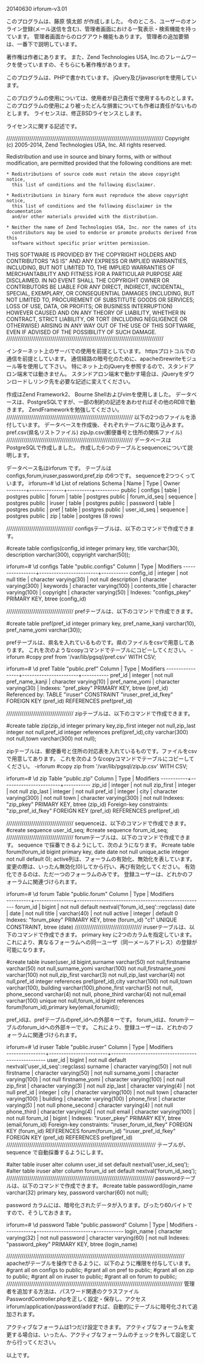 20140630 irforum-v3.01

このプログラムは、藤原 慎太郎 が作成しました。
今のところ、ユーザーのオンライン登録(メール送信を含む)、管理者画面における一覧表示・検索機能を持っています。
管理者画面からのログアウト機能もあります。
管理者の追加要領は、一番下で説明しています。

著作権は作者にあります。
また、Zend Technologies USA, Inc.のフレームワークを使っていますの、そちらにも著作権があります。

このプログラムは、PHPで書かれています。
jQuery及びjavascriptを使用しています。

このプログラムの使用については、使用者が自己責任で使用するものとします。
このプログラムの使用により被ったどんな損害についても作者は責任がないものとします。
ライセンスは、修正BSDライセンスとします。

ライセンスに関する記述です。

//////////////////////////////////////////////////////////////////////////////////
Copyright (c) 2005-2014, Zend Technologies USA, Inc.
All rights reserved.

Redistribution and use in source and binary forms, with or without modification,
are permitted provided that the following conditions are met:

    * Redistributions of source code must retain the above copyright notice,
      this list of conditions and the following disclaimer.

    * Redistributions in binary form must reproduce the above copyright notice,
      this list of conditions and the following disclaimer in the documentation
      and/or other materials provided with the distribution.

    * Neither the name of Zend Technologies USA, Inc. nor the names of its
      contributors may be used to endorse or promote products derived from this
      software without specific prior written permission.

THIS SOFTWARE IS PROVIDED BY THE COPYRIGHT HOLDERS AND CONTRIBUTORS "AS IS" AND
ANY EXPRESS OR IMPLIED WARRANTIES, INCLUDING, BUT NOT LIMITED TO, THE IMPLIED
WARRANTIES OF MERCHANTABILITY AND FITNESS FOR A PARTICULAR PURPOSE ARE
DISCLAIMED. IN NO EVENT SHALL THE COPYRIGHT OWNER OR CONTRIBUTORS BE LIABLE FOR
ANY DIRECT, INDIRECT, INCIDENTAL, SPECIAL, EXEMPLARY, OR CONSEQUENTIAL DAMAGES
(INCLUDING, BUT NOT LIMITED TO, PROCUREMENT OF SUBSTITUTE GOODS OR SERVICES;
LOSS OF USE, DATA, OR PROFITS; OR BUSINESS INTERRUPTION) HOWEVER CAUSED AND ON
ANY THEORY OF LIABILITY, WHETHER IN CONTRACT, STRICT LIABILITY, OR TORT
(INCLUDING NEGLIGENCE OR OTHERWISE) ARISING IN ANY WAY OUT OF THE USE OF THIS
SOFTWARE, EVEN IF ADVISED OF THE POSSIBILITY OF SUCH DAMAGE.
//////////////////////////////////////////////////////////////////////////////////

インターネット上のサーバでの使用を前提としています。
httpsプロトコルでの通信を前提としています。
通信経路の暗号化のために、apacheのrewriteモジュール等を使用して下さい。
特にネット上のjQueryを参照するので、スタンドアロン端末では動きません。
スタンドアロン端末で動かす場合は、jQueryをダウンロードしリンク先を必要な記述に変えてください。

作成はZend Framework2、 Bourne Shellおよびvimを使用しました。
データベースは、PostgreSQLですが、一部の制約の記述をあわせればその他のRDBで動きます。
ZendFrameworkを勉強してください。
//////////////////////////////////////////////////////////////////
以下の2つのファイルを添付しています。
データベースを作成後、それぞれテーブルに取り込みます。
pref.csv(県名リストファイル)
zipJp.csv(郵便番号と住所の関係ファイル)
//////////////////////////////////////////////////////////////////
データベースはPostgreSQLで作成しました。
作成した6つのテーブルとsequenceについて説明します。

データベース名はirforum です。
テーブルはconfigs,forum,iruser,password,pref,zip の6つです。
sequenceを2つつくっています。
irforum=# \d
              List of relations
 Schema |     Name     |   Type   |  Owner   
--------+--------------+----------+----------
 public | configs      | table    | postgres
 public | forum        | table    | postgres
 public | forum_id_seq | sequence | postgres
 public | iruser       | table    | postgres
 public | password     | table    | postgres
 public | pref         | table    | postgres
 public | user_id_seq  | sequence | postgres
 public | zip          | table    | postgres
(8 rows)

///////////////////////////////////
configsテーブルは、以下のコマンドで作成できます。

#create table configs(config_id integer primary key, title varchar(30), description varchar(300), copyright varchar(50));

irforum=# \d configs
              Table "public.configs"
   Column        |          Type          | Modifiers 
-----------------+------------------------+-----------
 config_id       | integer                | not null
 title           | character varying(30)  | not null
 description     | character varying(300) | 
 keywords        | character varying(100) | 
 contents_title  | character varying(100) | 
 copyright       | character varying(50)  | 
Indexes:
    "configs_pkey" PRIMARY KEY, btree (config_id)

///////////////////////////////////
prefテーブルは、以下のコマンドで作成できます。

#create table pref(pref_id integer primary key, pref_name_kanji varchar(10), pref_name_yomi varchar(30));

prefテーブルは、県名を入れているものです。県のファイルをcsvで用意してあります。
これを次のようなcopyコマンドでテーブルにコピーしてください。
-irforum #copy pref from '/var/lib/pgsql/pref.csv' WITH CSV;

irforum=# \d pref
                 Table "public.pref"
     Column      |         Type          | Modifiers 
-----------------+-----------------------+-----------
 pref_id         | integer               | not null
 pref_name_kanji | character varying(10) | 
 pref_name_yomi  | character varying(30) | 
Indexes:
    "pref_pkey" PRIMARY KEY, btree (pref_id)
Referenced by:
    TABLE "iruser" CONSTRAINT "iruser_pref_id_fkey" FOREIGN KEY (pref_id) REFERENCES pref(pref_id)

///////////////////////////////////
zipテーブルは、以下のコマンドで作成できます。

#create table zip(zip_id integer primary key,zip_first integer not null,zip_last integer not null,pref_id integer references pref(pref_id),city varchar(300) not null,town varchar(300) not null);

zipテーブルは、郵便番号と住所の対応表を入れているものです。ファイルをcsvで用意してあります。
これを次のようなcopyコマンドでテーブルにコピーしてください。
-irforum #copy zip from '/var/lib/pgsql/zipJp.csv' WITH CSV;

irforum=# \d zip
               Table "public.zip"
  Column   |          Type          | Modifiers 
-----------+------------------------+-----------
 zip_id    | integer                | not null
 zip_first | integer                | not null
 zip_last  | integer                | not null
 pref_id   | integer                | 
 city      | character varying(300) | not null
 town      | character varying(300) | not null
Indexes:
    "zip_pkey" PRIMARY KEY, btree (zip_id)
Foreign-key constraints:
    "zip_pref_id_fkey" FOREIGN KEY (pref_id) REFERENCES pref(pref_id)

///////////////////////////////////
sequenceは、以下のコマンドで作成できます。
#create sequence user_id_seq;
#create sequence forum_id_seq;
///////////////////////////////////
forumテーブルは、以下のコマンドで作成できます。
sequence で採番できるようにして、次のようになります。
#create table forum(forum_id bigint primary key, date date not null unique,actie integer not null default 0);
active列は、フォーラムの有効化、無効化を表しています。
変更の際は、いったん無効化(0)してから行い、再び有効化してください。
有効化できるのは、ただ一つのフォーラムのみです。
登録ユーザーは、どれかのフォーラムに関連づけられます。

irforum=# \d forum
                          Table "public.forum"
  Column  |  Type          |                     Modifiers                      
----------+----------------+----------------------------------------------------
 forum_id | bigint         | not null default nextval('forum_id_seq'::regclass)
 date     | date           | not null
 title    | varchar(40)    | not null
 active   | integer        | default 0 
Indexes:
    "forum_pkey" PRIMARY KEY, btree (forum_id)
    "c1" UNIQUE CONSTRAINT, btree (date)
///////////////////////////////////
iruserテーブルは、以下のコマンドで作成できます。
primary key に2つのカラムを指定しています。
これにより、異なるフォーラムへの同一ユーザ（同一メールアドレス）の登録が可能になります。 

#create table iruser(user_id bigint,surname varchar(50) not null,firstname varchar(50) not null,surname_yomi varchar(100) not null,firstname_yomi varchar(100) not null,zip_first varchar(3) not null,zip_last varchar(4) not null,pref_id integer references pref(pref_id),city varchar(100) not null,town varchar(100), building varchar(100),phone_first varchar(5) not null, phone_second varchar(4) not null, phone_third varchar(4) not null,email varchar(100) unique not null,forum_id bigint references forum(forum_id),primary key(email,forumid));

pref_idは、prefテーブルのpref_idへの外部キーです。
forum_idは、forumテーブルのforum_idへの外部キーです。
これにより、登録ユーザーは、どれかのフォーラムに関連づけられます。

irforum=# \d iruser
                                    Table "public.iruser"
     Column     |          Type          |                     Modifiers                     
----------------+------------------------+---------------------------------------------------
 user_id        | bigint                 | not null default nextval('user_id_seq'::regclass)
 surname        | character varying(50)  | not null
 firstname      | character varying(50)  | not null
 surname_yomi   | character varying(100) | not null
 firstname_yomi | character varying(100) | not null
 zip_first      | character varying(3)   | not null
 zip_last       | character varying(4)   | not null
 pref_id        | integer                | 
 city           | character varying(100) | not null
 town           | character varying(100) | 
 building       | character varying(100) | 
 phone_first    | character varying(5)   | not null
 phone_second   | character varying(4)   | not null
 phone_third    | character varying(4)   | not null
 email          | character varying(100) | not null
 forum_id       | bigint                 | 
Indexes:
    "iruser_pkey" PRIMARY KEY, btree (email,forum_id)
Foreign-key constraints:
    "iruser_forum_id_fkey" FOREIGN KEY (forum_id) REFERENCES forum(forum_id)
    "iruser_pref_id_fkey" FOREIGN KEY (pref_id) REFERENCES pref(pref_id)
//////////////////////////////////////////////////////////////////////////////
テーブルが、sequence で自動採番するようにします。

#alter table iruser alter column user_id set default nextval('user_id_seq');
#alter table iruser alter column forum_id set default nextval('forum_id_seq');
/////////////////////////////////////////////////////////////////////////////
passwordテーブルは、以下のコマンドで作成できます。
#create table password(login_name varchar(32) primary key, password varchar(60) not null);

password カラムには、暗号化されたデータが入ります。ぴったり60バイトですので、そうしておきます。

irforum=# \d password
            Table "public.password"
   Column   |         Type          | Modifiers 
------------+-----------------------+-----------
 login_name | character varying(32) | not null
 password   | character varying(60) | not null
Indexes:
    "password_pkey" PRIMARY KEY, btree (login_name)

/////////////////////////////////////////////////////////////////////////////////////////////
apacheがテーブルを操作できるように、以下のように権限を付与しています。
#grant all on configs to public;
#grant all on pref to public;
#grant all on zip to public;
#grant all on iruser to public;
#grant all on forum to public;
////////////////////////////////////////////////////////////////////////////////////////////
管理者を追加する方法は、パスワード関連のクラスファイルPasswordController.phpを正しく設定・保存し、アクセスirforum/application/password/addすれば、自動的にテーブルに暗号化されて追加されます。

アクティブなフォーラムは1つだけ設定できます。
アクティブなフォーラムを変更する場合は、いったん、アクティブなフォーラムのチェックを外して設定してから行ってください。

以上です。
